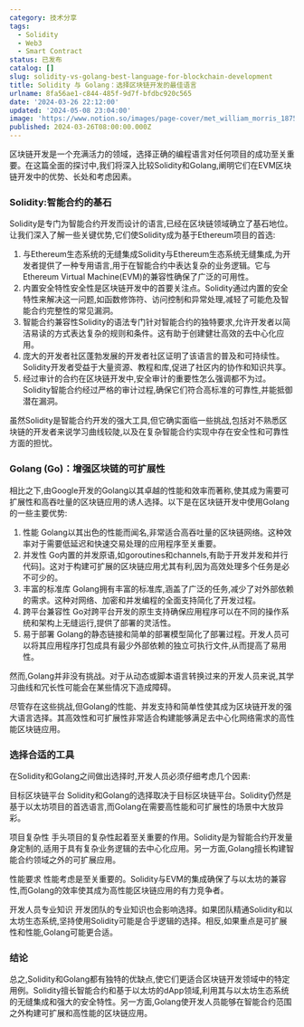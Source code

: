```yaml
---
category: 技术分享
tags:
  - Solidity
  - Web3
  - Smart Contract
status: 已发布
catalog: []
slug: solidity-vs-golang-best-language-for-blockchain-development
title: Solidity 与 Golang：选择区块链开发的最佳语言
urlname: 8fa56ae1-c844-485f-9d7f-bfdbc920c565
date: '2024-03-26 22:12:00'
updated: '2024-05-08 23:04:00'
image: 'https://www.notion.so/images/page-cover/met_william_morris_1875.jpg'
published: 2024-03-26T08:00:00.000Z
---
```


区块链开发是一个充满活力的领域，选择正确的编程语言对任何项目的成功至关重要。在这篇全面的探讨中,我们将深入比较Solidity和Golang,阐明它们在EVM区块链开发中的优势、长处和考虑因素。


### Solidity:智能合约的基石


Solidity是专门为智能合约开发而设计的语言,已经在区块链领域确立了基石地位。让我们深入了解一些关键优势,它们使Solidity成为基于Ethereum项目的首选:

1. 与Ethereum生态系统的无缝集成Solidity与Ethereum生态系统无缝集成,为开发者提供了一种专用语言,用于在智能合约中表达复杂的业务逻辑。它与Ethereum Virtual Machine(EVM)的兼容性确保了广泛的可用性。
2. 内置安全特性安全性是区块链开发中的首要关注点。Solidity通过内置的安全特性来解决这一问题,如函数修饰符、访问控制和异常处理,减轻了可能危及智能合约完整性的常见漏洞。
3. 智能合约兼容性Solidity的语法专门针对智能合约的独特要求,允许开发者以简洁易读的方式表达复杂的规则和条件。这有助于创建健壮高效的去中心化应用。
4. 庞大的开发者社区蓬勃发展的开发者社区证明了该语言的普及和可持续性。Solidity开发者受益于大量资源、教程和库,促进了社区内的协作和知识共享。
5. 经过审计的合约在区块链开发中,安全审计的重要性怎么强调都不为过。Solidity智能合约经过严格的审计过程,确保它们符合高标准的可靠性,并能抵御潜在漏洞。

虽然Solidity是智能合约开发的强大工具,但它确实面临一些挑战,包括对不熟悉区块链的开发者来说学习曲线较陡,以及在复杂智能合约实现中存在安全性和可靠性方面的担忧。


### Golang (Go)：增强区块链的可扩展性


相比之下,由Google开发的Golang以其卓越的性能和效率而著称,使其成为需要可扩展性和高吞吐量的区块链应用的诱人选择。以下是在区块链开发中使用Golang的一些主要优势:

1. 性能
Golang以其出色的性能而闻名,非常适合高吞吐量的区块链网络。这种效率对于需要低延迟和快速交易处理的应用程序至关重要。
2. 并发性
Go内置的并发原语,如goroutines和channels,有助于开发并发和并行代码]。这对于构建可扩展的区块链应用尤其有利,因为高效处理多个任务是必不可少的。
3. 丰富的标准库
Golang拥有丰富的标准库,涵盖了广泛的任务,减少了对外部依赖的需求。这种对网络、加密和并发编程的全面支持简化了开发过程。
4. 跨平台兼容性
Go对跨平台开发的原生支持确保应用程序可以在不同的操作系统和架构上无缝运行,提供了部署的灵活性。
5. 易于部署
Golang的静态链接和简单的部署模型简化了部署过程。开发人员可以将其应用程序打包成具有最少外部依赖的独立可执行文件,从而提高了易用性。

然而,Golang并非没有挑战。对于从动态或脚本语言转换过来的开发人员来说,其学习曲线和冗长性可能会在某些情况下造成障碍。


尽管存在这些挑战,但Golang的性能、并发支持和简单性使其成为区块链开发的强大语言选择。其高效性和可扩展性非常适合构建能够满足去中心化网络需求的高性能区块链应用。


### 选择合适的工具


在Solidity和Golang之间做出选择时,开发人员必须仔细考虑几个因素:


目标区块链平台
Solidity和Golang的选择取决于目标区块链平台。Solidity仍然是基于以太坊项目的首选语言,而Golang在需要高性能和可扩展性的场景中大放异彩。


项目复杂性
手头项目的复杂性起着至关重要的作用。Solidity是为智能合约开发量身定制的,适用于具有复杂业务逻辑的去中心化应用。另一方面,Golang擅长构建智能合约领域之外的可扩展应用。


性能要求
性能考虑是至关重要的。Solidity与EVM的集成确保了与以太坊的兼容性,而Golang的效率使其成为高性能区块链应用的有力竞争者。


开发人员专业知识
开发团队的专业知识也会影响选择。如果团队精通Solidity和以太坊生态系统,坚持使用Solidity可能是合乎逻辑的选择。相反,如果重点是可扩展性和性能,Golang可能更合适。


### 结论


总之,Solidity和Golang都有独特的优缺点,使它们更适合区块链开发领域中的特定用例。Solidity擅长智能合约和基于以太坊的dApp领域,利用其与以太坊生态系统的无缝集成和强大的安全特性。另一方面,Golang使开发人员能够在智能合约范围之外构建可扩展和高性能的区块链应用。

